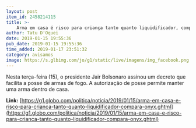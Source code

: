 ```yaml
---
layout: post
item_id: 2458214115
title: >-
    Arma em casa é risco para criança tanto quanto liquidificador, compara Onyx
author: Tatu D'Oquei
date: 2019-01-15 19:55:36
pub_date: 2019-01-15 19:55:36
time_added: 2019-01-17 23:51:32
category: avisamos
image: https://s.glbimg.com/jo/g1/static/live/imagens/img_facebook.png
---
```


Nesta terça-feira (15), o presidente Jair Bolsonaro assinou um decreto que facilita a posse de armas de fogo. A autorização de posse permite manter uma arma dentro de casa.

**Link:** [https://g1.globo.com/politica/noticia/2019/01/15/arma-em-casa-e-risco-para-crianca-tanto-quanto-liquidificador-compara-onyx.ghtml](https://g1.globo.com/politica/noticia/2019/01/15/arma-em-casa-e-risco-para-crianca-tanto-quanto-liquidificador-compara-onyx.ghtml)

